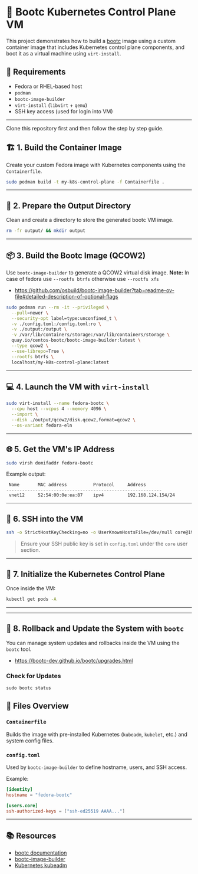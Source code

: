 # 🐧 Bootc Kubernetes Control Plane VM

This project demonstrates how to build a [bootc](https://coreos.github.io/bootc/) image using a custom container image that includes Kubernetes control plane components, and boot it as a virtual machine using `virt-install`.

## 🔧 Requirements

- Fedora or RHEL-based host
- `podman`
- `bootc-image-builder`
- `virt-install` (`libvirt` + `qemu`)
- SSH key access (used for login into VM)

---

Clone this repository first and then follow the step by step guide.

## 🏗️ 1. Build the Container Image

Create your custom Fedora image with Kubernetes components using the `Containerfile`.

```bash
sudo podman build -t my-k8s-control-plane -f Containerfile .
```

---

## 📁 2. Prepare the Output Directory

Clean and create a directory to store the generated bootc VM image.

```bash
rm -fr output/ && mkdir output
```

---

## 📦 3. Build the Bootc Image (QCOW2)

Use `bootc-image-builder` to generate a QCOW2 virtual disk image. 
**Note:** In case of fedora use `--rootfs btrfs` otherwise use `--rootfs xfs`
- https://github.com/osbuild/bootc-image-builder?tab=readme-ov-file#detailed-description-of-optional-flags

```bash
sudo podman run --rm -it --privileged \
  --pull=newer \
  --security-opt label=type:unconfined_t \
  -v ./config.toml:/config.toml:ro \
  -v ./output:/output \
  -v /var/lib/containers/storage:/var/lib/containers/storage \
  quay.io/centos-bootc/bootc-image-builder:latest \
  --type qcow2 \
  --use-librepo=True \
  --rootfs btrfs \
  localhost/my-k8s-control-plane:latest
```

---

## 💻 4. Launch the VM with `virt-install`

```bash
sudo virt-install --name fedora-bootc \
  --cpu host --vcpus 4 --memory 4096 \
  --import \
  --disk ./output/qcow2/disk.qcow2,format=qcow2 \
  --os-variant fedora-eln
```

---

## 🌐 5. Get the VM's IP Address

```bash
sudo virsh domifaddr fedora-bootc
```

Example output:
```
 Name       MAC address          Protocol     Address
-----------------------------------------------------------
 vnet12     52:54:00:0e:ea:87    ipv4         192.168.124.154/24
```

---

## 🔐 6. SSH into the VM

```bash
ssh -o StrictHostKeyChecking=no -o UserKnownHostsFile=/dev/null core@192.168.124.154
```

> Ensure your SSH public key is set in `config.toml` under the `core` user section.

---

## 🚀 7. Initialize the Kubernetes Control Plane

Once inside the VM:

```bash
kubectl get pods -A
```

---


---

## 🔄 8. Rollback and Update the System with `bootc`

You can manage system updates and rollbacks inside the VM using the `bootc` tool.
- https://bootc-dev.github.io/bootc/upgrades.html

### Check for Updates
```
sudo bootc status
```



## 📝 Files Overview

### `Containerfile`
Builds the image with pre-installed Kubernetes (`kubeadm`, `kubelet`, etc.) and system config files.

### `config.toml`
Used by `bootc-image-builder` to define hostname, users, and SSH access.

Example:
```toml
[identity]
hostname = "fedora-bootc"

[users.core]
ssh-authorized-keys = ["ssh-ed25519 AAAA..."]
```

---

## 📚 Resources

- [bootc documentation](https://bootc-dev.github.io/bootc)
- [bootc-image-builder](https://osbuild.org/docs/bootc/)
- [Kubernetes kubeadm](https://kubernetes.io/docs/setup/production-environment/tools/kubeadm/install-kubeadm/)
